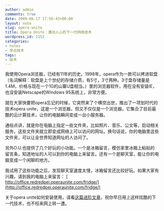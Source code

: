 ```yaml
---
author: admin
comments: true
date: 2009-06-17 17:56:43+00:00
layout: note
slug: opera-unite
title: Opera Unite：激动人心的下一代网络技术
wordpress_id: 2152
categories:
- notes
- 学点技术
tags:
- 技术
---
```


我使用Opera浏览器，已经有11年的历史。1998年，opera作为一款可以拷进软盘（名词解释：软盘是上个世纪的存储介质，有5寸，3寸两种。3寸盘存储量是1.4M，价格与现在一个1G的山寨U盘相当。）里的浏览器软件，用在没有安装IE，也没安装Netscape的Windows 95系统上，非常方便。

就在大家快要把opera忘记的时候，它突然来了个横空出世，推出了一项划时代的技术opera unite，这是一个浏览器，但又不仅仅是一个浏览器。它集合了目前最酷的云计算技术，让你的电脑瞬间变成一台小服务器。

通俗点讲，就是你在电脑上指定一些文件夹，比如照片、音乐、公文等，启动相关服务，这些文件夹就立即变成网络上可以访问的网址。换句话说，你的电脑里这些文件夹，可以让全世界知道网址的人访问了。

另外O.U.也提供了几个好玩的小功能。一个是冰箱留言，模仿家里冰箱上粘贴的留言条，知道地址的人可以到你的电脑上来留言。还有一个是聊天室，能让你的电脑变成一个闲聊的地方。

我试用了这些功能之后，发现聊天室速度太慢，冰箱留言还比较好玩。如果大家有兴趣，请到我的电脑上来留言：
[
http://office.redredpei.operaunite.com/fridge/](http://office.redredpei.operaunite.com/fridge/)

关于opera unite如何安装使用，请看[这篇进阶文章](http://www.cnbeta.com/articles/86666.htm)，祝你早日用上这样炫酷的下一代技术，也不枉来网上转一遭。
